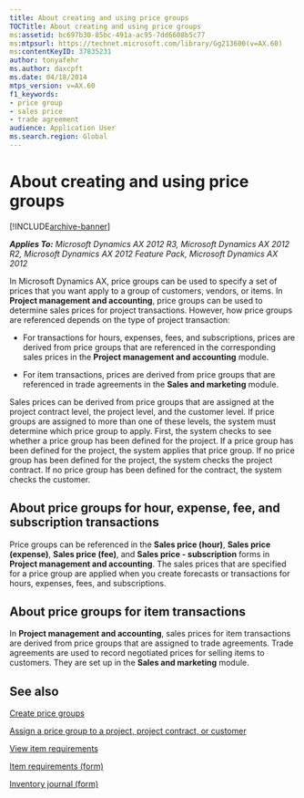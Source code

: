 ```yaml
---
title: About creating and using price groups
TOCTitle: About creating and using price groups
ms:assetid: bc697b30-85bc-491a-ac95-7dd6608b5c77
ms:mtpsurl: https://technet.microsoft.com/library/Gg213600(v=AX.60)
ms:contentKeyID: 37835231
author: tonyafehr
ms.author: daxcpft
ms.date: 04/18/2014
mtps_version: v=AX.60
f1_keywords:
- price group
- sales price
- trade agreement
audience: Application User
ms.search.region: Global
---
```


# About creating and using price groups 


[!INCLUDE[archive-banner](includes/archive-banner.md)]


_**Applies To:** Microsoft Dynamics AX 2012 R3, Microsoft Dynamics AX 2012 R2, Microsoft Dynamics AX 2012 Feature Pack, Microsoft Dynamics AX 2012_

In Microsoft Dynamics AX, price groups can be used to specify a set of prices that you want apply to a group of customers, vendors, or items. In **Project management and accounting**, price groups can be used to determine sales prices for project transactions. However, how price groups are referenced depends on the type of project transaction:

  - For transactions for hours, expenses, fees, and subscriptions, prices are derived from price groups that are referenced in the corresponding sales prices in the **Project management and accounting** module.

  - For item transactions, prices are derived from price groups that are referenced in trade agreements in the **Sales and marketing** module.

Sales prices can be derived from price groups that are assigned at the project contract level, the project level, and the customer level. If price groups are assigned to more than one of these levels, the system must determine which price group to apply. First, the system checks to see whether a price group has been defined for the project. If a price group has been defined for the project, the system applies that price group. If no price group has been defined for the project, the system checks the project contract. If no price group has been defined for the contract, the system checks the customer.

## About price groups for hour, expense, fee, and subscription transactions

Price groups can be referenced in the **Sales price (hour)**, **Sales price (expense)**, **Sales price (fee)**, and **Sales price - subscription** forms in **Project management and accounting**. The sales prices that are specified for a price group are applied when you create forecasts or transactions for hours, expenses, fees, and subscriptions.

## About price groups for item transactions

In **Project management and accounting**, sales prices for item transactions are derived from price groups that are assigned to trade agreements. Trade agreements are used to record negotiated prices for selling items to customers. They are set up in the **Sales and marketing** module.

## See also

[Create price groups](create-price-groups.md)

[Assign a price group to a project, project contract, or customer](assign-a-price-group-to-a-project-project-contract-or-customer.md)

[View item requirements](view-item-requirements.md)

[Item requirements (form)](https://technet.microsoft.com/library/aa552021\(v=ax.60\))

[Inventory journal (form)](https://technet.microsoft.com/library/aa558607\(v=ax.60\))

  


